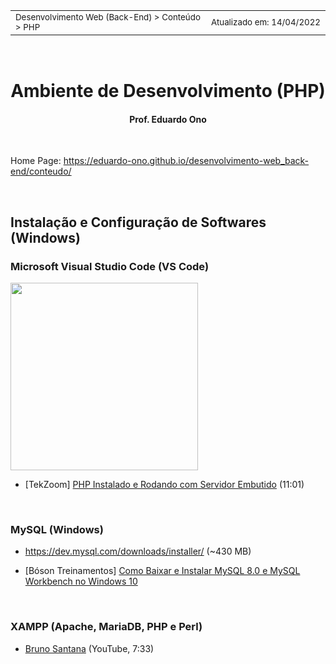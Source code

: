 <table>
<tr>
<td align="left" width="8000">
    <small>Desenvolvimento Web (Back-End) > Conteúdo > PHP</small>
</td>
<td align="right">
    <small>Atualizado&nbsp;em:&nbsp;14/04/2022</small>
</td>
</tr>
</table>

<br>

<h1 align="center">
Ambiente de Desenvolvimento (PHP)
</h1>
<h4 align="center">
Prof. Eduardo Ono
</h4>

<br>

Home Page: https://eduardo-ono.github.io/desenvolvimento-web_back-end/conteudo/

<br>

## Instalação e Configuração de Softwares (Windows)

### Microsoft Visual Studio Code (VS Code)




[<img src="../../mapas-mentais/php-setup.svg" width="300px">](../../mapas-mentais/php-setup.svg)

* [TekZoom] [PHP Instalado e Rodando com Servidor Embutido](https://www.youtube.com/watch?v=HzIXZVctwI8) (11:01)

<br>

### MySQL (Windows)

* https://dev.mysql.com/downloads/installer/ (~430 MB)

* [Bóson Treinamentos] [Como Baixar e Instalar MySQL 8.0 e MySQL Workbench no Windows 10](https://www.youtube.com/watch?v=fmerTu7dWk8)

<br>

### XAMPP (Apache, MariaDB, PHP e Perl)

* [Bruno Santana](https://www.youtube.com/watch?v=QZl84w2cd_c) (YouTube, 7:33)

<br>
